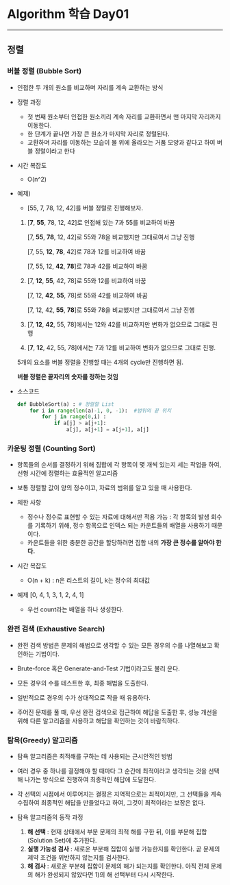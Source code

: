 # Algorithm 학습 Day01

---

## 정렬



### 버블 정렬 (Bubble Sort)

* 인접한 두 개의 원소를 비교하며 자리를 계속 교환하는 방식



* 정렬 과정
  * 첫 번째 원소부터 인접한 원소끼리 계속 자리를 교환하면서 맨 마지막 자리까지 이동한다.
  * 한 단계가 끝나면 가장 큰 원소가 마지막 자리로 정렬된다.
  * 교환하며 자리를 이동하는 모습이 물 위에 올라오는 거품 모양과 같다고 하여 버블 정렬이라고 한다



* 시간 복잡도
  * O(n^2)

* 예제)

  * [55, 7, 78, 12, 42]를 버블 정렬로 진행해보자.

  1. [**7**, **55**, 78, 12, 42]로 인접해 있는 7과 55를 비교하여 바꿈

     [7, **55**, **78**, 12, 42]로 55와 78을 비교했지만 그대로여서 그냥 진행

     [7, 55, **12**, **78**, 42]로 78과 12를 비교하여 바꿈

     [7, 55, 12, **42**, **78**]로 78과 42를 비교하여 바꿈

  2. [7, **12**, **55**, 42, 78]로 55와 12를 비교하여 바꿈

     [7, 12, **42**, **55**, 78]로 55와 42를 비교하여 바꿈

     [7, 12, 42, **55**, **78**]로 55와 78을 비교했지만 그대로여서 그냥 진행

  3. [7, **12**, **42**, 55, 78]에서는 12와 42를 비교하지만 변화가 없으므로 그대로 진행

  4. [**7**, **12**, 42, 55, 78]에서는 7과 12를 비교하여 변화가 없으므로 그대로 진행.

  5개의 요소를 버블 정렬을 진행할 때는 4개의 cycle만 진행하면 됨.

  **버블 정렬은 끝자리의 숫자를 정하는 것임**

* 소스코드

  ```python
  def BubbleSort(a) : # 정렬할 List
      for i in range(len(a)-1, 0, -1):	#범위의 끝 위치
          for j in range(0,i) :
              if a[j] > a[j+1]:
                  a[j], a[j+1] = a[j+1], a[j]
  ```

  



### 카운팅 정렬 (Counting Sort)

* 항목들의 순서를 결정하기 위해 집합에 각 항목이 몇 개씩 있는지 세는 작업을 하여, 선형 시간에 정렬하는 효율적인 알고리즘
* 보통 정렬할 값이 양의 정수이고, 자료의 범위를 알고 있을 때 사용한다.

* 제한 사항
  * 정수나 정수로 표현할 수 있는 자료에 대해서만 적용 가능 : 각 항목의 발생 회수를 기록하기 위해, 정수 항목으로 인덱스 되는 카운트들의 배열을 사용하기 때문이다.
  * 카운트들을 위한 충분한 공간을 할당하려면 집합 내의 **가장 큰 정수를 알아야 한다.**

* 시간 복잡도
  * O(n + k) : n은 리스트의 길이, k는 정수의 최대값

* 예제 [0, 4, 1, 3, 1, 2, 4, 1]
  * 우선 count라는 배열을 하나 생성한다.





### 완전 검색 (Exhaustive Search)

* 완전 검색 방법은 문제의 해법으로 생각할 수 있는 모든 경우의 수를 나열해보고 확인하는 기법이다.

* Brute-force 혹은 Generate-and-Test 기법이라고도 불리 운다.

* 모든 경우의 수를 테스트한 후, 최종 해법을 도출한다.

* 일반적으로 경우의 수가 상대적으로 작을 때 유용하다.

* 주어진 문제를 풀 때, 우선 완전 검색으로 접근하여 해답을 도출한 후, 성능 개선을 위해 다른 알고리즘을 사용하고 해답을 확인하는 것이 바람직하다.





### 탐욕(Greedy) 알고리즘

* 탐욕 알고리즘은 최적해를 구하는 데 사용되는 근시안적인 방법

* 여러 경우 중 하나를 결정해야 할 때마다 그 순간에 최적이라고 생각되는 것을 선택해 나가는 방식으로 진행하여 최종적인 해답에 도달한다.

* 각 선택의 시점에서 이루어지는 결정은 지역적으로는 최적이지만, 그 선택들을 계속 수집하여 최종적인 해답을 만들었다고 하여, 그것이 최적이라는 보장은 없다.

* 탐욕 알고리즘의 동작 과정
  1. **해 선택** : 현재 상태에서 부분 문제의 최적 해를 구한 뒤, 이를 부분해 집합(Solution Set)에 추가한다.
  2. **실행 가능성 검사** : 새로운 부분해 집합이 실행 가능한지를 확인한다. 곧 문제의 제약 조건을 위반하지 않는지를 검사한다.
  3. **해 검사** : 새로운 부분해 집합이 문제의 해가 되는지를 확인한다. 아직 전체 문제의 해가 완성되지 않았다면 1)의 해 선택부터 다시 시작한다.

